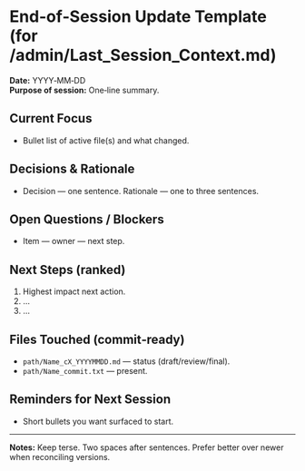 # End‑of‑Session Update Template (for /admin/Last_Session_Context.md)

**Date:** YYYY‑MM‑DD  
**Purpose of session:** One‑line summary.  

## Current Focus
- Bullet list of active file(s) and what changed.  

## Decisions & Rationale
- Decision — one sentence.  Rationale — one to three sentences.  

## Open Questions / Blockers
- Item — owner — next step.  

## Next Steps (ranked)
1. Highest impact next action.  
2. …  
3. …  

## Files Touched (commit‑ready)
- `path/Name_cX_YYYYMMDD.md` — status (draft/review/final).  
- `path/Name_commit.txt` — present.  

## Reminders for Next Session
- Short bullets you want surfaced to start.  

---
**Notes:** Keep terse.  Two spaces after sentences.  Prefer better over newer when reconciling versions.  
